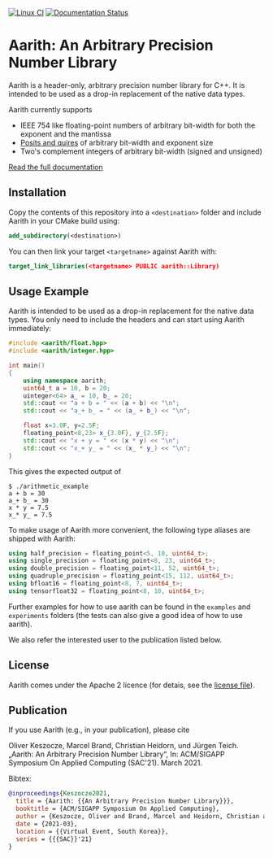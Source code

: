 [![Linux CI](https://github.com/keszocze/aarith/actions/workflows/linux.yml/badge.svg?branch=master)](https://github.com/keszocze/aarith/actions/workflows/linux.yml)
[![Documentation Status](https://readthedocs.org/projects/aarith/badge/?version=latest)](https://aarith.readthedocs.io/en/latest/?badge=latest)

# Aarith: An Arbitrary Precision Number Library


Aarith is a header-only, arbitrary precision number library for C++. It is intended to be used as a drop-in replacement
of the native data types.

Aarith currently supports

* IEEE 754 like floating-point numbers of arbitrary bit-width for both the exponent and the mantissa
* [Posits and quires](https://posithub.org/) of arbitrary bit-width and exponent size
* Two's complement integers of arbitrary bit-width (signed and unsigned)

[Read the full documentation](https://aarith.readthedocs.io)

## Installation

Copy the contents of this repository into a `<destination>` folder and include Aarith in your CMake build using:
```cmake
add_subdirectory(<destination>)
```
You can then link your target `<targetname>` against Aarith with:
```cmake
target_link_libraries(<targetname> PUBLIC aarith::Library)
```


## Usage Example
Aarith is intended to be used as a drop-in replacement for the native data types. You only need to include
the headers and can start using Aarith immediately:

```c++
#include <aarith/float.hpp>
#include <aarith/integer.hpp>

int main()
{
    using namespace aarith;
    uint64_t a = 10, b = 20;
    uinteger<64> a_ = 10, b_ = 20;
    std::cout << "a + b = " << (a + b) << "\n";
    std::cout << "a_+ b_ = " << (a_ + b_) << "\n";

    float x=3.0F, y=2.5F;
    floating_point<8,23> x_{3.0F}, y_{2.5F};
    std::cout << "x + y = " << (x * y) << "\n";
    std::cout << "x_+ y_ = " << (x_ * y_) << "\n";
}
```
This gives the expected output of

```shell
$ ./arithmetic_example
a + b = 30
a_+ b_ = 30
x * y = 7.5
x_* y_ = 7.5
```


To make usage of Aarith more convenient, the following type aliases are shipped with Aarith:

```c++
using half_precision = floating_point<5, 10, uint64_t>;
using single_precision = floating_point<8, 23, uint64_t>;
using double_precision = floating_point<11, 52, uint64_t>;
using quadruple_precision = floating_point<15, 112, uint64_t>;
using bfloat16 = floating_point<8, 7, uint64_t>;
using tensorfloat32 = floating_point<8, 10, uint64_t>;
```

Further examples for how to use aarith can be found in the `examples` and `experiments` folders
(the tests can also give a good idea of how to use aarith).

We also refer the interested user to the publication listed below.

## License

Aarith comes under the Apache 2 licence (for detais, see the [license file](LICENSE)).

## Publication

If you use Aarith (e.g., in your publication), please cite

Oliver Keszocze, Marcel Brand, Christian Heidorn, und Jürgen Teich. „Aarith: An Arbitrary Precision Number Library“,
In: ACM/SIGAPP Symposium On Applied Computing (SAC'21). March 2021.

Bibtex:

```bibtex
@inproceedings{Keszocze2021,
  title = {Aarith: {{An Arbitrary Precision Number Library}}},
  booktitle = {ACM/SIGAPP Symposium On Applied Computing},
  author = {Keszocze, Oliver and Brand, Marcel and Heidorn, Christian and Teich, Jürgen},
  date = {2021-03},
  location = {{Virtual Event, South Korea}},
  series = {{{SAC}}'21}
}
```
